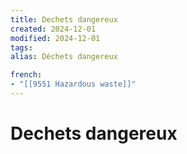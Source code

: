```yaml
---
title: Dechets dangereux
created: 2024-12-01
modified: 2024-12-01
tags: 
alias: Déchets dangereux

french:
- "[[9551 Hazardous waste]]"
---
```

# Dechets dangereux
